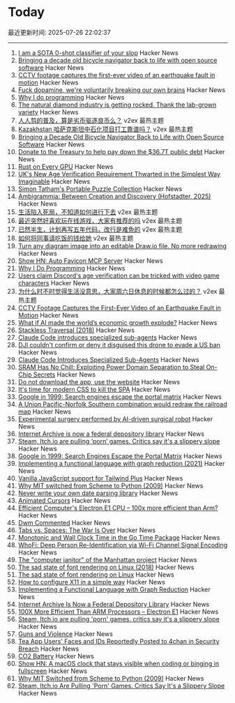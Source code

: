 # Today

最近更新时间: 2025-07-26 22:02:37

--- 
1. [I am a SOTA 0-shot classifier of your slop](https://christopherkrapu.com/blog/2025/i-know-you-didnt-write-that/) Hacker News
2. [Bringing a decade old bicycle navigator back to life with open source software](https://raymii.org/s/blog/Bringing_a_Decade_Old_Bicycle_Navigator_Back_to_Life_with_Open_Source_Software_and_DOOM.html) Hacker News
3. [CCTV footage captures the first-ever video of an earthquake fault in motion](https://www.smithsonianmag.com/smart-news/cctv-footage-captures-the-first-ever-video-of-an-earthquake-fault-in-motion-shining-a-rare-light-on-seismic-dynamics-180987034/) Hacker News
4. [Fuck dopamine, we're voluntarily breaking our own brains](https://anushkakarmakar.substack.com/p/35-fuck-dopamine) Hacker News
5. [Why I do programming](https://esafev.com/notes/why-i-do-programming/) Hacker News
6. [The natural diamond industry is getting rocked. Thank the lab-grown variety](https://www.cbc.ca/news/business/lab-grown-diamonds-1.7592336) Hacker News
7. [人人剪的普及，算是劣币驱逐良币么？](https://www.v2ex.com/t/1147822) v2ex 最热主题
8. [Kazakhstan 哈萨克斯坦中石化项目打工靠谱吗？](https://www.v2ex.com/t/1147811) v2ex 最热主题
9. [Bringing a Decade Old Bicycle Navigator Back to Life with Open Source Software](https://raymii.org/s/blog/Bringing_a_Decade_Old_Bicycle_Navigator_Back_to_Life_with_Open_Source_Software_and_DOOM.html) Hacker News
10. [Donate to the Treasury to help pay down the $36.7T public debt](https://www.pay.gov/public/form/start/23779454) Hacker News
11. [Rust on Every GPU](https://rust-gpu.github.io/blog/2025/07/25/rust-on-every-gpu/) Hacker News
12. [UK's New Age Verification Requirement Thwarted in the Simplest Way Imaginable](https://gizmodo.com/uks-new-age-verification-requirement-thwarted-in-the-simplest-way-imaginable-2000634637) Hacker News
13. [Simon Tatham's Portable Puzzle Collection](https://www.chiark.greenend.org.uk/~sgtatham/puzzles/) Hacker News
14. [Ambigrammia: Between Creation and Discovery (Hofstadter, 2025)](https://yalebooks.yale.edu/book/9780300275438/ambigrammia/) Hacker News
15. [生活陷入死局，不知道如何进行下去](https://www.v2ex.com/t/1147813) v2ex 最热主题
16. [最近突然好喜欢玩在线游戏，大家有推荐的吗](https://www.v2ex.com/t/1147810) v2ex 最热主题
17. [已然半生，计划再写五年代码，改行是难免的](https://www.v2ex.com/t/1147807) v2ex 最热主题
18. [如何将同事请吃饭的钱给她](https://www.v2ex.com/t/1147799) v2ex 最热主题
19. [Turn any diagram image into an editable Draw.io file. No more redrawing](https://imagetodrawio.com/) Hacker News
20. [Show HN: Auto Favicon MCP Server](https://github.com/dh1011/auto-favicon-mcp) Hacker News
21. [Why I Do Programming](https://esafev.com/notes/why-i-do-programming/) Hacker News
22. [Users claim Discord's age verification can be tricked with video game characters](https://www.thepinknews.com/2025/07/25/discord-video-game-characters-age-verification-checks-uk-online-safety-act/) Hacker News
23. [为什么时不时觉得生活没意思，大家周六日休息的时候都怎么过的？](https://www.v2ex.com/t/1147808) v2ex 最热主题
24. [CCTV Footage Captures the First-Ever Video of an Earthquake Fault in Motion](https://www.smithsonianmag.com/smart-news/cctv-footage-captures-the-first-ever-video-of-an-earthquake-fault-in-motion-shining-a-rare-light-on-seismic-dynamics-180987034/) Hacker News
25. [What if AI made the world’s economic growth explode?](https://www.economist.com/briefing/2025/07/24/what-if-ai-made-the-worlds-economic-growth-explode) Hacker News
26. [Stackless Traversal (2018)](https://www.dyalog.com/blog/2018/01/stackless-traversal/) Hacker News
27. [Claude Code introduces specialized sub-agents](https://docs.anthropic.com/en/docs/claude-code/sub-agents) Hacker News
28. [DJI couldn't confirm or deny it disguised this drone to evade a US ban](https://www.theverge.com/report/714103/dji-skyrover-x1-evade-ban-amazon) Hacker News
29. [Claude Code Introduces Specialized Sub-Agents](https://docs.anthropic.com/en/docs/claude-code/sub-agents) Hacker News
30. [SRAM Has No Chill: Exploiting Power Domain Separation to Steal On-Chip Secrets](https://cacm.acm.org/research-highlights/sram-has-no-chill-exploiting-power-domain-separation-to-steal-on-chip-secrets/) Hacker News
31. [Do not download the app, use the website](https://idiallo.com/blog/dont-download-apps) Hacker News
32. [It's time for modern CSS to kill the SPA](https://www.jonoalderson.com/conjecture/its-time-for-modern-css-to-kill-the-spa/) Hacker News
33. [Google in 1999: Search engines escape the portal matrix](https://cybercultural.com/p/google-1999/) Hacker News
34. [A Union Pacific-Norfolk Southern combination would redraw the railroad map](https://www.trains.com/trn/news-reviews/news-wire/a-union-pacific-norfolk-southern-combination-would-redraw-the-railroad-map/) Hacker News
35. [Experimental surgery performed by AI-driven surgical robot](https://arstechnica.com/science/2025/07/experimental-surgery-performed-by-ai-driven-surgical-robot/) Hacker News
36. [Internet Archive is now a federal depository library](https://www.kqed.org/news/12049420/sf-based-internet-archive-is-now-a-federal-depository-library-what-does-that-mean) Hacker News
37. [Steam, Itch.io are pulling ‘porn’ games. Critics say it's a slippery slope](https://www.wired.com/story/steam-itchio-are-pulling-porn-games-censorship/) Hacker News
38. [Google in 1999: Search Engines Escape the Portal Matrix](https://cybercultural.com/p/google-1999/) Hacker News
39. [Implementing a functional language with graph reduction (2021)](https://thma.github.io/posts/2021-12-27-Implementing-a-functional-language-with-Graph-Reduction.html) Hacker News
40. [Vanilla JavaScript support for Tailwind Plus](https://tailwindcss.com/blog/vanilla-js-support-for-tailwind-plus) Hacker News
41. [Why MIT switched from Scheme to Python (2009)](https://www.wisdomandwonder.com/link/2110/why-mit-switched-from-scheme-to-python) Hacker News
42. [Never write your own date parsing library](https://www.zachleat.com/web/adventures-in-date-parsing/) Hacker News
43. [Animated Cursors](https://tattoy.sh/news/animated-cursors/) Hacker News
44. [Efficient Computer's Electron E1 CPU – 100x more efficient than Arm?](https://morethanmoore.substack.com/p/efficient-computers-electron-e1-cpu) Hacker News
45. [Dwm Commented](https://github.com/bakkeby/dwm-commented) Hacker News
46. [Tabs vs. Spaces: The War Is Over](https://xn--gckvb8fzb.com/tabs-vs-spaces-the-war-is-over/) Hacker News
47. [Monotonic and Wall Clock Time in the Go Time Package](https://victoriametrics.com/blog/go-time-monotonic-wall-clock/index.html) Hacker News
48. [WhoFi: Deep Person Re-Identification via Wi-Fi Channel Signal Encoding](https://arxiv.org/abs/2507.12869) Hacker News
49. [The "computer janitor" of the Manhattan project](https://www.allaboutcircuits.com/news/richard-hamming-the-computer-janitor-of-the-manhattan-project/) Hacker News
50. [The sad state of font rendering on Linux (2018)](https://pandasauce.org/post/linux-fonts/) Hacker News
51. [The sad state of font rendering on Linux](https://pandasauce.org/post/linux-fonts/) Hacker News
52. [How to configure X11 in a simple way](https://eugene-andrienko.com/en/it/2025/07/24/x11-configuration-simple.html) Hacker News
53. [Implementing a Functional Language with Graph Reduction](https://thma.github.io/posts/2021-12-27-Implementing-a-functional-language-with-Graph-Reduction.html) Hacker News
54. [Internet Archive Is Now a Federal Depository Library](https://www.kqed.org/news/12049420/sf-based-internet-archive-is-now-a-federal-depository-library-what-does-that-mean) Hacker News
55. [100X More Efficient Than ARM Processors – Electron E1](https://morethanmoore.substack.com/p/efficient-computers-electron-e1-cpu) Hacker News
56. [Steam, Itch.io are pulling 'porn' games. critics say it's a slippery slope](https://www.wired.com/story/steam-itchio-are-pulling-porn-games-censorship/) Hacker News
57. [Guns and Violence](https://rajivsethi.substack.com/p/guns-violence) Hacker News
58. [Tea App Users' Faces and IDs Reportedly Posted to 4chan in Security Breach](https://www.cnet.com/tech/services-and-software/tea-app-users-faces-and-ids-reportedly-posted-to-4chan-in-security-breach/) Hacker News
59. [CO2 Battery](https://energydome.com/co2-battery/) Hacker News
60. [Show HN: A macOS clock that stays visible when coding or binging in fullscreen](https://cornertime.app/en) Hacker News
61. [Why MIT Switched from Scheme to Python (2009)](https://www.wisdomandwonder.com/link/2110/why-mit-switched-from-scheme-to-python) Hacker News
62. [Steam, Itch.io Are Pulling 'Porn' Games. Critics Say It's a Slippery Slope](https://www.wired.com/story/steam-itchio-are-pulling-porn-games-censorship/) Hacker News
